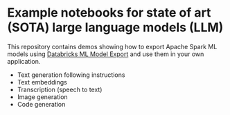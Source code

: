 <!---
Copyright (C) 2023 Databricks, Inc.

Licensed under the Apache License, Version 2.0 (the "License");
you may not use this file except in compliance with the License.
You may obtain a copy of the License at

    http://www.apache.org/licenses/LICENSE-2.0

Unless required by applicable law or agreed to in writing, software
distributed under the License is distributed on an "AS IS" BASIS,
WITHOUT WARRANTIES OR CONDITIONS OF ANY KIND, either express or implied.
See the License for the specific language governing permissions and
limitations under the License.
-->


# Example notebooks for state of art (SOTA) large language models (LLM)

This repository contains demos showing how to export Apache Spark ML models using [Databricks ML Model Export](https://docs.databricks.com/spark/latest/mllib/index.html)
and use them in your own application.

- Text generation following instructions
- Text embeddings
- Transcription (speech to text)
- Image generation
- Code generation

